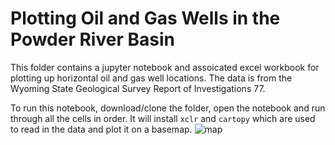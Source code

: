 # Plotting Oil and Gas Wells in the Powder River Basin
This folder contains a jupyter notebook and assoicated excel workbook for
plotting up horizontal oil and gas well locations. The data is from the
Wyoming State Geological Survey Report of Investigations 77.

To run this notebook, download/clone the folder, open the notebook and
run through all the cells in order. It will install `xclr` and `cartopy`
which are used to read in the data and plot it on a basemap. 
![map](https://github.com/jessepisel/5minutesofpython/tree/master/Turner%20Sandstone/outputmap.JPG?raw=true)